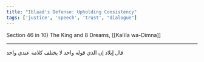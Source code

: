 ```yaml
---
title: "Iblaad's Defense: Upholding Consistency"
tags: ['justice', 'speech', 'trust', "dialogue"]
---
```


 Section 46 in 10) The King and 8 Dreams, [[Kalīla wa-Dimna]]

---
قال إبلاد إن الذي قوله واحد  لا يختلف كلامه عندي  واحد
